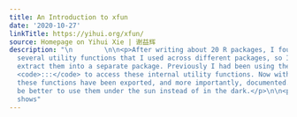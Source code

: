 ```yaml
---
title: An Introduction to xfun
date: '2020-10-27'
linkTitle: https://yihui.org/xfun/
source: Homepage on Yihui Xie | 谢益辉
description: "\n        \n\n<p>After writing about 20 R packages, I found I had accumulated
  several utility functions that I used across different packages, so I decided to
  extract them into a separate package. Previously I had been using the evil triple-colon
  <code>:::</code> to access these internal utility functions. Now with <strong>xfun</strong>,
  these functions have been exported, and more importantly, documented. It should
  be better to use them under the sun instead of in the dark.</p>\n\n<p>This page
  shows"
---
```

